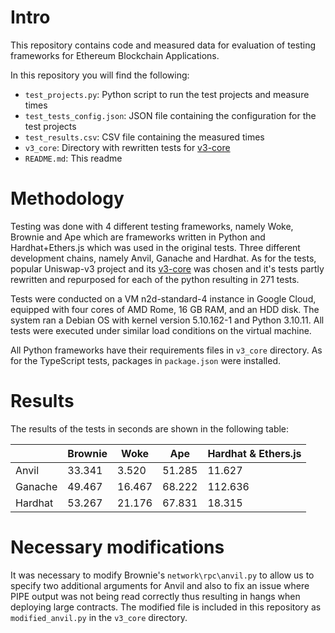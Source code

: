 # Intro

This repository contains code and measured data for evaluation of testing frameworks for Ethereum Blockchain Applications.

In this repository you will find the following:
* `test_projects.py`: Python script to run the test projects and measure times
* `test_tests_config.json`: JSON file containing the configuration for the test projects
* `test_results.csv`: CSV file containing the measured times
* `v3_core`: Directory with rewritten tests for [v3-core](https://github.com/Uniswap/v3-core) 
* `README.md`: This readme

# Methodology

Testing was done with 4 different testing frameworks, namely Woke, Brownie and Ape which are frameworks written in Python and Hardhat+Ethers.js which was used in the original tests.
Three different development chains, namely Anvil, Ganache and Hardhat.
As for the tests, popular Uniswap-v3 project and its [v3-core](https://github.com/Uniswap/v3-core)  was chosen and it's tests partly rewritten and repurposed for each of the python resulting in 271 tests.

Tests were conducted on a VM n2d-standard-4 instance in Google Cloud, equipped with four cores of AMD Rome, 16 GB RAM, and an HDD disk. The system ran a Debian OS with kernel version 5.10.162-1 and Python 3.10.11. All tests were executed under similar load conditions on the virtual machine.

All Python frameworks have their requirements files in `v3_core` directory. As for the TypeScript tests, packages in `package.json` were installed.

# Results

The results of the tests in seconds are shown in the following table:

|         | Brownie | Woke   | Ape    | Hardhat & Ethers.js |
|---------|---------|--------|--------|---------------------|
| Anvil   | 33.341  | 3.520  | 51.285 | 11.627              |
| Ganache | 49.467  | 16.467 | 68.222 | 112.636             |
| Hardhat | 53.267  | 21.176 | 67.831 | 18.315              |

# Necessary modifications

It was necessary to modify Brownie's `network\rpc\anvil.py` to allow us to specify two additional arguments for Anvil and also to fix an issue where PIPE output was not being read correctly thus resulting in hangs when deploying large contracts. The modified file is included in this repository as `modified_anvil.py` in the `v3_core` directory.
